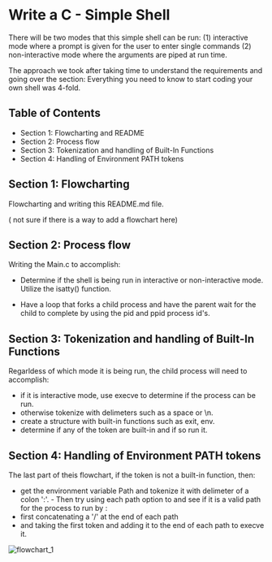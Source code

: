 
# Write a C - Simple Shell

There will be two modes that this simple shell can be run: (1) interactive mode where a prompt is given for the user to enter single commands (2) non-interactive mode where the arguments are piped at run time.

The approach we took after taking time to understand the requirements and going over the section:  Everything you need to know to start coding your own shell was 4-fold.



## Table of Contents

- Section 1:  Flowcharting and README
- Section 2:  Process flow
- Section 3:  Tokenization and handling of Built-In Functions
- Section 4:  Handling of Environment PATH tokens


## Section 1:  Flowcharting

Flowcharting and writing this README.md file.

( not sure if there is a way to add a flowchart here)


## Section 2:  Process flow

Writing the Main.c to accomplish:
-  Determine if the shell is being run in interactive or non-interactive mode.  Utilize the isatty() function.

-  Have a loop that forks a child process and have the parent wait for the child to complete by using the pid and ppid process id's.
  
## Section 3:  Tokenization and handling of Built-In Functions

Regarldess of which mode it is being run, the child process will need to accomplish:
- if it is interactive mode, use execve to determine if the process can be run.
- otherwise tokenize with delimeters such as a space or \n.
-  create a structure with built-in functions such as exit, env.
- determine if any of the token are built-in and if so run it.

## Section 4:  Handling of Environment PATH tokens

The last part of theis flowchart, if the token is not a built-in function, then:  
- get the environment variable Path and tokenize it with delimeter of a colon ':'.  - Then try using each path option to and see if it is a valid path for the process to run by :
 - first concatenating a '/' at the end of each path
 - and taking the first token and adding it  to the end of each path to execve it.

![flowchart_1](https://github.com/ally2211/holbertonschool-simple_shell/assets/131308234/ecfeea50-e635-4231-977a-3dde73d1e288)
